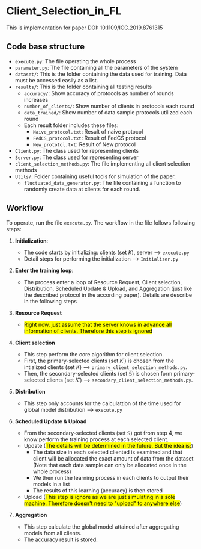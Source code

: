 # Client_Selection_in_FL
This is implementation for paper DOI: 10.1109/ICC.2019.8761315

## Code base structure


- `execute.py`: The file operating the whole process
- `parameter.py`: The file containing all the parameters of the system
- `dataset/`: This is the folder containing the data used for training. Data must be accessed easily as a list.
- `results/`: This is the folder containing all testing results
    - `accuracy/`: Show accuracy of protocols as number of rounds increases
    - `number_of_clients/`: Show number of clients in protocols each round
    - `data_trained/`: Show number of data sample protocols utilized each round
    - Each result folder includes these files: 
        - `Naive_protocol.txt`: Result of naive protocol
        - `FedCS_protocol.txt`: Result of FedCS protocol
        - `New_prototol.txt`: Result of New protocol
- `Client.py`: The class used for representing clients
- `Server.py`: The class used for representing server
- `client_selection_methods.py`: The file implementing all client selection methods
- `Utils/`: Folder containing useful tools for simulation of the paper.
    - `fluctuated_data_generator.py`: The file containing a function to randomly create data at clients for each round. 

## Workflow

To operate, run the file `execute.py`. The workflow in the file follows following steps:

1. **Initialization**: 
    - The code starts by initializing: clients (set $K$), server --> `execute.py` 
    - Detail steps for performing the initialization --> `Initializer.py`
  
2. **Enter the training loop**:
    - The process enter a loop of Resource Request, Client selection, Distribution, Scheduled Update & Upload, and Aggregation (just like the described protocol in the according paper). Details are describe in the following steps

3. **Resource Request** 
    - <mark>Right now, just assume that the server knows in advance all information of clients. Therefore this step is ignored</mark>


4. **Client selection**
    - This step perform the core algorithm for client selection.
    - First, the primary-selected clients (set $K'$) is chosen from the intialized clients (set $K$) --> `primary_client_selection_methods.py`.
    - Then, the secondary-selected clients (set $\mathbb{S}$) is chosen form primary-selected clients (set $K'$) --> `secondary_client_selection_methods.py`.

5. **Distribution**
    - This step only accounts for the calculattion of the time used for global model distribution --> `execute.py`

6. **Scheduled Update & Upload** 
    - From the secondary-selected clients (set $\mathbb{S}$) got from step 4, we know perform the training process at each selected client.
    - Update (<mark>The details will be determined in the future. But the idea is:</mark>)
        - The data size in each selected cliented is examined and that client will be allocated the exact amount of data from the dataset (Note that each data sample can only be allocated once in the whole process)
        - We then run the learning process in each clients to output their models in a list
        - The results of this learning (accuracy) is then stored
    - Upload (<mark>This step is ignore as we are just simulating in a sole machine. Therefore doesn't need to "upload" to anywhere else</mark>)

7. **Aggregation**
    - This step calculate the global model attained after aggregating models from all clients.
    - The accuracy result is stored.
